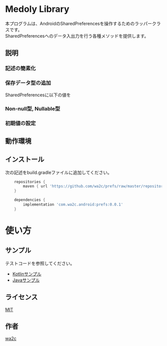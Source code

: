 Medoly Library
==============

本プログラムは、AndroidのSharedPreferencesを操作するためのラッパークラスです。  
SharedPreferencesへのデータ入出力を行う各種メソッドを提供します。

## 説明

### 記述の簡素化

### 保存データ型の追加

SharedPreferencesに以下の値を

### Non-null型, Nullable型


### 初期値の設定






## 動作環境



## インストール

次の記述をbuild.gradleファイルに追加してください。

```gradle
    repositories {
        maven { url 'https://github.com/wa2c/prefs/raw/master/repository/' }
    }

    dependencies {
        implementation 'com.wa2c.android:prefs:0.0.1'
    }
```

# 使い方








## サンプル

テストコードを参照してください。

* [Kotlinサンプル](https://github.com/wa2c/prefs/blob/master/app/src/test/java/com/wa2c/android/prefsapp/PrefsKotlinUnitTest.kt)
* [Javaサンプル](https://github.com/wa2c/prefs/blob/master/app/src/test/java/com/wa2c/android/prefsapp/PrefsJavaUnitTest.java)

## ライセンス

[MIT](hhttps://github.com/wa2c/prefs/blob/master/LICENSE.txt)

## 作者

[wa2c](https://github.com/wa2c)
